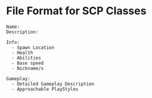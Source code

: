 # File Format for SCP Classes

```
Name:
Description:

Info:
  - Spawn Location
  - Health
  - Abilities
  - Base speed
  - Nickname/s

Gameplay:
  - Detailed Gameplay Description
  - Approachable PlayStyles
```